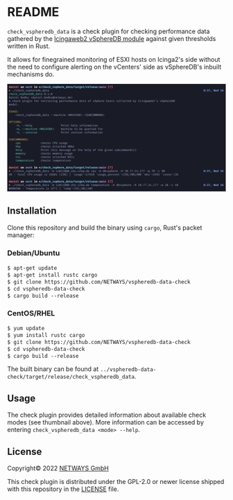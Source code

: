 # README

`check_vspheredb_data` is a check plugin for checking performance data gathered by the [Icingaweb2 vSphereDB module](https://github.com/icinga/icingaweb2-module-vspheredb)
against given thresholds written in Rust.

It allows for finegrained monitoring of ESXI hosts on Icinga2's side without the need to configure alerting on
the vCenters' side as vSphereDB's inbuilt mechanisms do.

![screenshot of plugin output](doc/thumbnail.png)

## Installation

Clone this repository and build the binary using `cargo`, Rust's packet manager:

### Debian/Ubuntu

```ShellSession
$ apt-get update
$ apt-get install rustc cargo
$ git clone https://github.com/NETWAYS/vspheredb-data-check
$ cd vspheredb-data-check
$ cargo build --release
```

### CentOS/RHEL

```ShellSession
$ yum update
$ yum install rustc cargo
$ git clone https://github.com/NETWAYS/vspheredb-data-check
$ cd vspheredb-data-check
$ cargo build --release
```

The built binary can be found at `../vspheredb-data-check/target/release/check_vspheredb_data`.

## Usage

The check plugin provides detailed information about available check modes (see thumbnail above). More information can be accessed by 
entering `check_vspheredb_data <mode> --help`.

## License
Copyright© 2022 [NETWAYS GmbH](mailto:info@netways.de)

This check plugin is distributed under the GPL-2.0 or newer license shipped with this repository in the [LICENSE](LICENSE) file.
